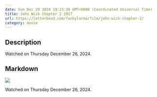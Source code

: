 ```yaml
---
date: Sun Dec 29 2024 19:23:38 GMT+0000 (Coordinated Universal Time)
title: John Wick Chapter 2 2017
url: https://letterboxd.com/funkylarma/film/john-wick-chapter-2/
category: movie
---
```

## Description
 Watched on Thursday December 26, 2024. 

## Markdown
![](https://a.ltrbxd.com/resized/sm/upload/wb/rc/zd/o6/fWz9LMfdES80BsJKucgzI5ZJhnB-0-600-0-900-crop.jpg?v=d5d6ba1b6e)

Watched on Thursday December 26, 2024.
